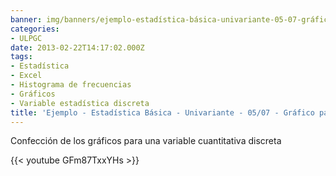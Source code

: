 ```yaml
---
banner: img/banners/ejemplo-estadística-básica-univariante-05-07-gráfico-para-var-cuantitativa-discreta.jpg
categories:
- ULPGC
date: 2013-02-22T14:17:02.000Z
tags:
- Estadística
- Excel
- Histograma de frecuencias
- Gráficos
- Variable estadística discreta
title: 'Ejemplo - Estadística Básica - Univariante - 05/07 - Gráfico para var. cuantitativa discreta'
---
```


Confección de los gráficos para una variable cuantitativa discreta

{{< youtube GFm87TxxYHs >}}
